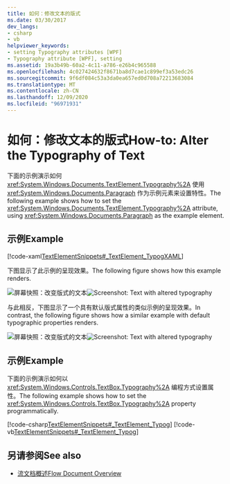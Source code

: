 ```yaml
---
title: 如何：修改文本的版式
ms.date: 03/30/2017
dev_langs:
- csharp
- vb
helpviewer_keywords:
- setting Typography attributes [WPF]
- Typography attribute [WPF], setting
ms.assetid: 19a3b49b-60a2-4c11-a786-e26b4c965588
ms.openlocfilehash: 4c027424632f8671ba8d7cae1c899ef3a53edc26
ms.sourcegitcommit: 9f6df084c53a3da0ea657ed0d708a72213683084
ms.translationtype: MT
ms.contentlocale: zh-CN
ms.lasthandoff: 12/09/2020
ms.locfileid: "96971931"
---
```

# <a name="how-to-alter-the-typography-of-text"></a><span data-ttu-id="f4553-102">如何：修改文本的版式</span><span class="sxs-lookup"><span data-stu-id="f4553-102">How-to: Alter the Typography of Text</span></span>
<span data-ttu-id="f4553-103">下面的示例演示如何 <xref:System.Windows.Documents.TextElement.Typography%2A> 使用 <xref:System.Windows.Documents.Paragraph> 作为示例元素来设置特性。</span><span class="sxs-lookup"><span data-stu-id="f4553-103">The following example shows how to set the <xref:System.Windows.Documents.TextElement.Typography%2A> attribute, using <xref:System.Windows.Documents.Paragraph> as the example element.</span></span>  
  
## <a name="example"></a><span data-ttu-id="f4553-104">示例</span><span class="sxs-lookup"><span data-stu-id="f4553-104">Example</span></span>  
 [!code-xaml[TextElementSnippets#_TextElement_TypogXAML](~/samples/snippets/csharp/VS_Snippets_Wpf/TextElementSnippets/CSharp/Window1.xaml#_textelement_typogxaml)]  
  
 <span data-ttu-id="f4553-105">下图显示了此示例的呈现效果。</span><span class="sxs-lookup"><span data-stu-id="f4553-105">The following figure shows how this example renders.</span></span>  
  
 <span data-ttu-id="f4553-106">![屏幕快照：改变版式的文本](./media/textelement-typog.png "TextElement_Typog")</span><span class="sxs-lookup"><span data-stu-id="f4553-106">![Screenshot: Text with altered typography](./media/textelement-typog.png "TextElement_Typog")</span></span>  
  
 <span data-ttu-id="f4553-107">与此相反，下图显示了一个具有默认版式属性的类似示例的呈现效果。</span><span class="sxs-lookup"><span data-stu-id="f4553-107">In contrast, the following figure shows how a similar example with default typographic properties renders.</span></span>  
  
 <span data-ttu-id="f4553-108">![屏幕快照：改变版式的文本](./media/textelement-typog-default.png "TextElement_Typog_Default")</span><span class="sxs-lookup"><span data-stu-id="f4553-108">![Screenshot: Text with altered typography](./media/textelement-typog-default.png "TextElement_Typog_Default")</span></span>  
  
## <a name="example"></a><span data-ttu-id="f4553-109">示例</span><span class="sxs-lookup"><span data-stu-id="f4553-109">Example</span></span>  
 <span data-ttu-id="f4553-110">下面的示例演示如何以 <xref:System.Windows.Controls.TextBox.Typography%2A> 编程方式设置属性。</span><span class="sxs-lookup"><span data-stu-id="f4553-110">The following example shows how to set the <xref:System.Windows.Controls.TextBox.Typography%2A> property programmatically.</span></span>  
  
 [!code-csharp[TextElementSnippets#_TextElement_Typog](~/samples/snippets/csharp/VS_Snippets_Wpf/TextElementSnippets/CSharp/Window1.xaml.cs#_textelement_typog)]
 [!code-vb[TextElementSnippets#_TextElement_Typog](~/samples/snippets/visualbasic/VS_Snippets_Wpf/TextElementSnippets/visualbasic/window1.xaml.vb#_textelement_typog)]  
  
## <a name="see-also"></a><span data-ttu-id="f4553-111">另请参阅</span><span class="sxs-lookup"><span data-stu-id="f4553-111">See also</span></span>

- [<span data-ttu-id="f4553-112">流文档概述</span><span class="sxs-lookup"><span data-stu-id="f4553-112">Flow Document Overview</span></span>](flow-document-overview.md)
